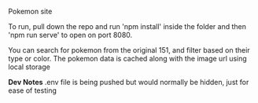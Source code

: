 Pokemon site

To run, pull down the repo and run 'npm install' inside the folder and then 'npm run serve' to open on port 8080.

You can search for pokemon from the original 151, and filter based on their type or color. The pokemon data is cached along with the image url using local storage



**Dev Notes**
.env file is being pushed but would normally be hidden, just for ease of testing
